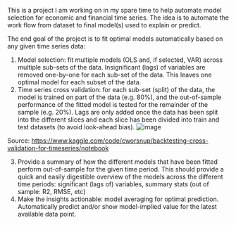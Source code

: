 This is a project I am working on in my spare time to help automate model selection for economic and financial time series. The idea is to automate the work flow from dataset to final model(s) used to explain or predict.

The end goal of the project is to fit optimal models automatically based on any given time series data:
1) Model selection: fit multiple models (OLS and, if selected, VAR) across multiple sub-sets of the data. Insignificant (lags) of variables are removed one-by-one for each sub-set of the data. This leaves one optimal model for each subset of the data.
2) Time series cross validation: for each sub-set (split) of the data, the model is trained on part of the data (e.g. 80%), and the out-of-sample performance of the fitted model is tested for the remainder of the sample (e.g. 20%). Lags are only added once the data has been split into the different slices and each slice has been divided into train and test datasets (to avoid look-ahead bias).
![image](https://github.com/martinlyngerasmussen/auto_econometrics/assets/103667557/93e230bc-075b-41a7-ad4b-61e9e0f6b49f)

Source: https://www.kaggle.com/code/cworsnup/backtesting-cross-validation-for-timeseries/notebook
  
3) Provide a summary of how the different models that have been fitted perform out-of-sample for the given time period. This should provide a quick and easily digestible overview of the models across the different time periods: significant (lags of) variables, summary stats (out of sample: R2, RMSE, etc)
4) Make the insights actionable: model averaging for optimal prediction. Automatically predict and/or show model-implied value for the latest available data point. 


